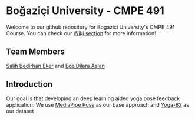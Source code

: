 # Boğaziçi University - CMPE 491 
Welcome to our github repository for Bogazici University's CMPE 491 Course.
You can check our [Wiki section](https://github.com/salih997/CMPE491/wiki) for more information!

## Team Members
[Salih Bedirhan Eker](https://github.com/salih997) and [Ece Dilara Aslan](https://github.com/eceasslan)

## Introduction
Our goal is that developing an deep learning aided yoga pose feedback application.
We use [MediaPipe Pose](https://google.github.io/mediapipe/solutions/pose.html) as our base approach and [Yoga-82](https://sites.google.com/view/yoga-82/home) as our dataset
